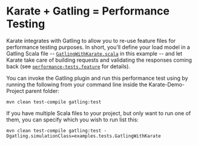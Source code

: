 # Karate + Gatling = Performance Testing

Karate integrates with Gatling to allow you to re-use feature files for performance testing purposes.  In short, you'll define your load model in a Gatling Scala file -- [`GatlingWithKarate.scala`](https://github.com/staffier/Karate-Demo-Project/tree/main/src/test/java/sample_tests/performance_tests/GatlingWithKarate.scala) in this example -- and let Karate take care of building requests and validating the responses coming back (see [`performance-tests.feature`](https://github.com/staffier/Karate-Demo-Project/tree/main/src/test/java/sample_tests/performance_tests/performance-tests.feature) for details). 

You can invoke the Gatling plugin and run this performance test using by running the following from your command line inside the Karate-Demo-Project parent folder:

```
mvn clean test-compile gatling:test
```

If you have multiple Scala files to your project, but only want to run one of them, you can specify which you wish to run list this:

```
mvn clean test-compile gatling:test -Dgatling.simulationClass=examples.tests.GatlingWithKarate
```
